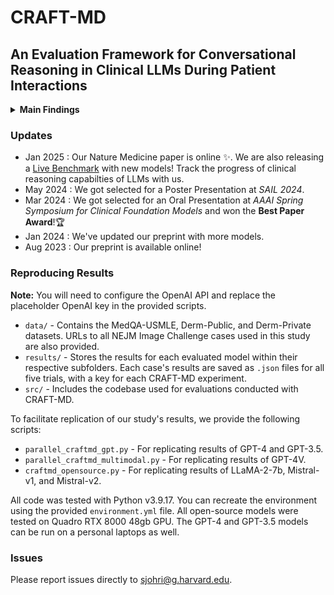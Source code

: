 # CRAFT-MD

## An Evaluation Framework for Conversational Reasoning in Clinical LLMs During Patient Interactions

<!-- [Nature Medicine Paper](link) | [Live Benchmark](link) | [AAAI '24](https://openreview.net/forum?id=Bk2nbTDtm8)| [Cite Us](https://github.com/rajpurkarlab/craft-md?tab=readme-ov-file#citation) -->

<details>
  <summary>
	  <b>Main Findings</b>
  </summary>
CRAFT-MD is a robust and scalable evaluation framework designed to assess the conversational reasoning capabilities of clinical Large Language Models (LLMs) in real-world scenarios, going beyond traditional accuracy metrics derived from exam-style questions. The framework simulates doctor-patient interactions, where the clinical LLM's ability to gather medical histories, synthesize information, and arrive at accurate diagnoses is evaluated through a multi-agent setup. This setup includes a patient-AI, a grader-AI, and validation by medical experts to ensure the reliability of the results.
	
<p></p>Based on the evaluation of leading commercial and open-source LLMs, we propose the following recommendations to enhance the assessment of their clinical capabilities -
<p></p>

| Recommendation | Description |
|----------------|-------------|
| Recommendation 1 | Evaluate diagnostic accuracy through realistic doctor-patient conversations. |
| Recommendation 2 | Employ open-ended questions for evaluating diagnostic reasoning. |
| Recommendation 3 | Assess comprehensive history taking skills. |
| Recommendation 4 | Evaluate LLMs on the synthesis of information over multiple dialogues. |
| Recommendation 5 | Incorporate multimodal information available to physicians to enhance LLM performance. |
| Recommendation 6 | Continuous evaluation of conversational abilities for guiding development of clinical LLMs. |
| Recommendation 7 | Test and refine prompting strategies to enhance LLM performance. |
| Recommendation 8 | Implement patient-LLM interactions for ethical and scalable testing. |
| Recommendation 9 | Combine automated and expert evaluations for comprehensive insights. |
| Recommendation 10 | Encourage collection of public datasets covering diverse medical scenarios, suited for open-ended evaluation. |

</details>

### Updates
- Jan 2025 : Our Nature Medicine paper is online ✨. We are also releasing a [Live Benchmark]() with new models! Track the progress of clinical reasoning capabilties of LLMs with us.
- May 2024 : We got selected for a Poster Presentation at _SAIL 2024_.
- Mar 2024 : We got selected for an Oral Presentation at _AAAI Spring Symposium for Clinical Foundation Models_ and won the **Best Paper Award**!🏆
- Jan 2024 : We've updated our preprint with more models.
- Aug 2023 : Our preprint is available online!

### Reproducing Results
**Note:** You will need to configure the OpenAI API and replace the placeholder OpenAI key in the provided scripts.

* `data/` - Contains the MedQA-USMLE, Derm-Public, and Derm-Private datasets. URLs to all NEJM Image Challenge cases used in this study are also provided.
* `results/` - Stores the results for each evaluated model within their respective subfolders. Each case's results are saved as `.json` files for all five trials, with a key for each CRAFT-MD experiment.
* `src/` - Includes the codebase used for evaluations conducted with CRAFT-MD.

To facilitate replication of our study's results, we provide the following scripts:
* `parallel_craftmd_gpt.py` - For replicating results of GPT-4 and GPT-3.5.
* `parallel_craftmd_multimodal.py` - For replicating results of GPT-4V.
* `craftmd_opensource.py` - For replicating results of LLaMA-2-7b, Mistral-v1, and Mistral-v2.

All code was tested with Python v3.9.17. You can recreate the environment using the provided `environment.yml` file. All open-source models were tested on Quadro RTX 8000 48gb GPU. The GPT-4 and GPT-3.5 models can be run on a personal laptops as well.

<!-- ### Citation
If you've found this work useful, please cite the following :

Johri, S., Jeong, J., Tran, B. A., Schlessinger, D. I., Wongvibulsin, S., Barnes, L. A., ... & Rajpurkar, P. (2023). An Evaluation Framework for Conversational Reasoning in Clinical LLMs During Patient Interactions. Nat Med (2025). 
```
@article{johri2025craftmd,
  title={An Evaluation Framework for Conversational Reasoning in Clinical LLMs During Patient Interactions},
  author={Johri, Shreya and Jeong, Jaehwan and Tran, Benjamin A. and Schlessinger, Daniel I. and Wongvibulsin, Shannon and Barnes, Leandra A. and Zhou, Hong-Yu and Cai, Zhou Ran and others},
  journal={Nature Medicine},
  publisher={Nature Publishing Group},
  year={2025}
}
```
 -->
### Issues
Please report issues directly to sjohri@g.harvard.edu.

